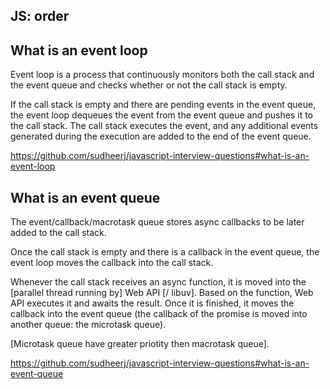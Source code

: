 ## JS: order

## What is an event loop

Event loop is a process that continuously monitors both the call stack and the event queue and checks whether or not the call stack is empty.

If the call stack is empty and there are pending events in the event queue, the event loop dequeues the event from the event queue and pushes it to the call stack. The call stack executes the event, and any additional events generated during the execution are added to the end of the event queue.

https://github.com/sudheerj/javascript-interview-questions#what-is-an-event-loop

## What is an event queue

The event/callback/macrotask queue stores async callbacks to be later added to the call stack.

Once the call stack is empty and there is a callback in the event queue, the event loop moves the callback into the call stack.

Whenever the call stack receives an async function, it is moved into the \[parallel thread running by\] Web API \[/ libuv\]. Based on the function, Web API executes it and awaits the result. Once it is finished, it moves the callback into the event queue (the callback of the promise is moved into another queue: the microtask queue).

\[Microtask queue have greater priotity then macrotask queue\].

https://github.com/sudheerj/javascript-interview-questions#what-is-an-event-queue